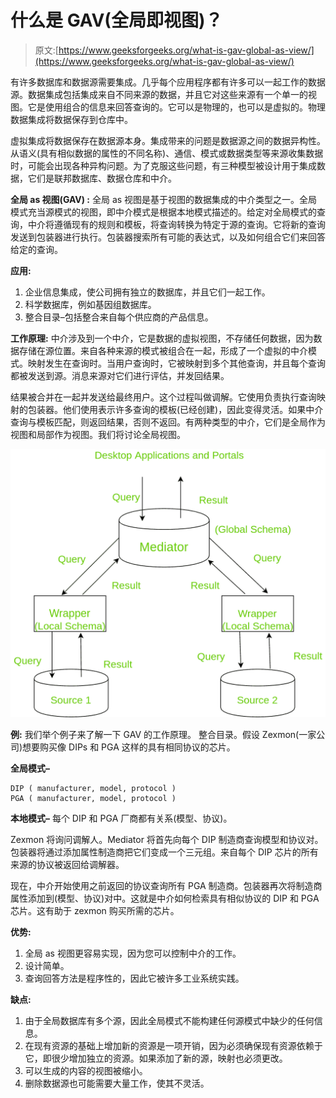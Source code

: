 # 什么是 GAV(全局即视图)？

> 原文:[https://www.geeksforgeeks.org/what-is-gav-global-as-view/](https://www.geeksforgeeks.org/what-is-gav-global-as-view/)

有许多数据库和数据源需要集成。几乎每个应用程序都有许多可以一起工作的数据源。数据集成包括集成来自不同来源的数据，并且它对这些来源有一个单一的视图。它是使用组合的信息来回答查询的。它可以是物理的，也可以是虚拟的。物理数据集成将数据保存到仓库中。

虚拟集成将数据保存在数据源本身。集成带来的问题是数据源之间的数据异构性。从语义(具有相似数据的属性的不同名称)、通信、模式或数据类型等来源收集数据时，可能会出现各种异构问题。为了克服这些问题，有三种模型被设计用于集成数据，它们是联邦数据库、数据仓库和中介。

**全局 as 视图(GAV) :**
全局 as 视图是基于视图的数据集成的中介类型之一。全局模式充当源模式的视图，即中介模式是根据本地模式描述的。给定对全局模式的查询，中介将遵循现有的规则和模板，将查询转换为特定于源的查询。它将新的查询发送到包装器进行执行。包装器搜索所有可能的表达式，以及如何组合它们来回答给定的查询。

**应用:**

1.  企业信息集成，使公司拥有独立的数据库，并且它们一起工作。
2.  科学数据库，例如基因组数据库。
3.  整合目录–包括整合来自每个供应商的产品信息。

**工作原理:**
中介涉及到一个中介，它是数据的虚拟视图，不存储任何数据，因为数据存储在源位置。来自各种来源的模式被组合在一起，形成了一个虚拟的中介模式。映射发生在查询时。当用户查询时，它被映射到多个其他查询，并且每个查询都被发送到源。消息来源对它们进行评估，并发回结果。

结果被合并在一起并发送给最终用户。这个过程叫做调解。它使用负责执行查询映射的包装器。他们使用表示许多查询的模板(已经创建)，因此变得灵活。如果中介查询与模板匹配，则返回结果，否则不返回。有两种类型的中介，它们是全局作为视图和局部作为视图。我们将讨论全局视图。

![](img/afad83950be47d4b1e798e2357d92af9.png)

**例:**
我们举个例子来了解一下 GAV 的工作原理。
整合目录。假设 Zexmon(一家公司)想要购买像 DIPs 和 PGA 这样的具有相同协议的芯片。

**全局模式–**

```
DIP ( manufacturer, model, protocol )
PGA ( manufacturer, model, protocol ) 
```

**本地模式–**
每个 DIP 和 PGA 厂商都有关系(模型、协议)。

Zexmon 将询问调解人。Mediator 将首先向每个 DIP 制造商查询模型和协议对。包装器将通过添加属性制造商把它们变成一个三元组。来自每个 DIP 芯片的所有来源的协议被返回给调解器。

现在，中介开始使用之前返回的协议查询所有 PGA 制造商。包装器再次将制造商属性添加到(模型、协议)对中。这就是中介如何检索具有相似协议的 DIP 和 PGA 芯片。这有助于 zexmon 购买所需的芯片。

**优势:**

1.  全局 as 视图更容易实现，因为您可以控制中介的工作。
2.  设计简单。
3.  查询回答方法是程序性的，因此它被许多工业系统实践。

**缺点:**

1.  由于全局数据库有多个源，因此全局模式不能构建任何源模式中缺少的任何信息。
2.  在现有资源的基础上增加新的资源是一项开销，因为必须确保现有资源依赖于它，即很少增加独立的资源。如果添加了新的源，映射也必须更改。
3.  可以生成的内容的视图被缩小。
4.  删除数据源也可能需要大量工作，使其不灵活。